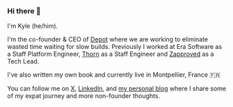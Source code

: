 ### Hi there 👋

I'm Kyle (he/him).

I'm the co-founder & CEO of [Depot](https://depot.dev) where we are working to eliminate wasted time waiting for slow builds. Previously I worked at Era Software as a Staff Platform Engineer, [Thorn](https://www.thorn.org/) as a Staff Engineer and [Zapproved](https://zapproved.com/) as a Tech Lead.

I've also written my own book and currently live in Montpellier, France 🇫🇷

You can follow me on [X](https://twitter.com/kylegalbraith), [LinkedIn](https://www.linkedin.com/in/kylegalbraith459/), and [my personal blog](https://blog.kylegalbraith.com) where I share some of my expat journey and more non-founder thoughts.
<!--
**kylegalbraith/kylegalbraith** is a ✨ _special_ ✨ repository because its `README.md` (this file) appears on your GitHub profile.

Here are some ideas to get you started:

- 🔭 I’m currently working on ...
- 🌱 I’m currently learning ...
- 👯 I’m looking to collaborate on ...
- 🤔 I’m looking for help with ...
- 💬 Ask me about ...
- 📫 How to reach me: ...
- 😄 Pronouns: ...
- ⚡ Fun fact: ...
-->
